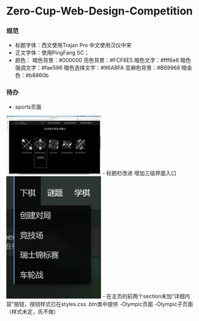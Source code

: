 # Zero-Cup-Web-Design-Competition

### 规范
- 标题字体：西文使用Trajan Pro 中文使用汉仪中宋
- 正文字体：使用PingFang SC；
- 颜色：
    暗色背景：#000000
    亮色背景：#FCF6E5
    暗色文字：#fff6e6
    暗色强调文字：#fae596
    暗色选择文字：#96ABFA
    亚麻色背景：#B69968
    暗金色：#b8860b


### 待办
- sports页面
<img src="./OriginalResources/readme/sports.png" width="50%">
- 标题栏改进 增加三级界面入口
<img src="./OriginalResources/readme/顶栏.png" width="50%">
- 在主页的前两个section末加“详细内容”按钮，按钮样式已在styles.css .btn类中提供
-Olympic页面
-Olympic子页面（样式未定，先不做）

